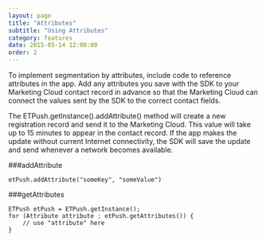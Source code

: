 ```yaml
---
layout: page
title: "Attributes"
subtitle: "Using Attributes"
category: features
date: 2015-05-14 12:00:00
order: 2
---
```

To implement segmentation by attributes, include code to reference attributes in the app. Add any attributes you save with the SDK to your Marketing Cloud contact record in advance so that the Marketing Cloud can connect the values sent by the SDK to the correct contact fields.

The ETPush.getInstance().addAttribute() method will create a new registration record and send it to the Marketing Cloud. This value will take up to 15 minutes to appear in the contact record. If the app makes the update without current Internet connectivity, the SDK will save the update and send whenever a network becomes available.

###addAttribute

~~~
etPush.addAttribute("someKey", "someValue")
~~~

###getAttributes

~~~ 
ETPush etPush = ETPush.getInstance();
for (Attribute attribute : etPush.getAttributes()) {
    // use "attribute" here
}
~~~ 